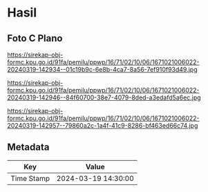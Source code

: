 # Hasil

## Foto C Plano

https://sirekap-obj-formc.kpu.go.id/91fa/pemilu/ppwp/16/71/02/10/06/1671021006022-20240319-142934--01c19b9c-6e8b-4ca7-8a56-7ef910f93d49.jpg

https://sirekap-obj-formc.kpu.go.id/91fa/pemilu/ppwp/16/71/02/10/06/1671021006022-20240319-142946--84f60700-38e7-4079-8ded-a3edafd5a6ec.jpg

https://sirekap-obj-formc.kpu.go.id/91fa/pemilu/ppwp/16/71/02/10/06/1671021006022-20240319-142957--79860a2c-1a4f-41c9-8286-bf463ed66c74.jpg


## Metadata

| Key        | Value               |
| ---------- | ------------------- |
| Time Stamp | 2024-03-19 14:30:00 |



